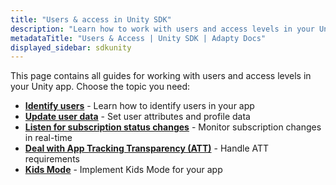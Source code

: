 ```yaml
---
title: "Users & access in Unity SDK"
description: "Learn how to work with users and access levels in your Unity app with Adapty SDK."
metadataTitle: "Users & Access | Unity SDK | Adapty Docs"
displayed_sidebar: sdkunity
---
```


This page contains all guides for working with users and access levels in your Unity app. Choose the topic you need:

- **[Identify users](unity-identifying-users)** - Learn how to identify users in your app
- **[Update user data](unity-setting-user-attributes)** - Set user attributes and profile data
- **[Listen for subscription status changes](unity-listen-subscription-changes)** - Monitor subscription changes in real-time
- **[Deal with App Tracking Transparency (ATT)](unity-deal-with-att)** - Handle ATT requirements
- **[Kids Mode](kids-mode-unity)** - Implement Kids Mode for your app 